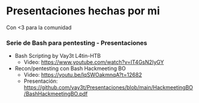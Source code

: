 # Presentaciones hechas por mi
Con <3 para la comunidad

### Serie de Bash para pentesting - Presentaciones 
* Bash Scripting by Vay3t L4tin-HTB
    * Video: https://www.youtube.com/watch?v=IT4GsN2IyGY
* Recon/pentesting con Bash Hackmeeting BO
    * Video: https://youtu.be/lqSWOakmnqA?t=12682
    * Presentación: https://github.com/vay3t/Presentaciones/blob/main/HackmeetingBO/BashHackmeetingBO.pdf

